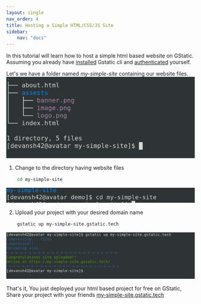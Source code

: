 ```yaml
---
layout: single
nav_order: 4
title: Hosting a Simple HTML/CSS/JS Site
sidebar:
    nav: "docs"
---
```


In this tutorial will learn how to host a simple html based website on GStatic.
Assuming you already have [installed](/docs/install/windows.html) Gstatic cli and [authenticated](/docs/auth/login.html) yourself.

Let's we have a folder named *my-simple-site* containing our website files.
![Files in Folder](/img/docs/deploy/simple_tree.png)

1. Change to the directory having website files
```bash
    cd my-simple-site
```
![Changing the directory](/img/docs/deploy/simple_cd.png)


2. Upload your project with your desired domain name  
```bash
    gstatic up my-simple-site.gstatic.tech 
```    
![Deploying the Website](/img/docs/deploy/simple.png)


That's it, You just deployed your html based project for free on GStatic, Share your project with your friends [my-simple-site.gstatic.tech](https://my-simple-site.gstatic.tech)

